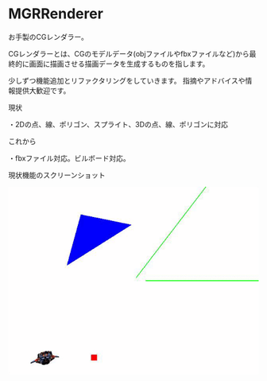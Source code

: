 # MGRRenderer

お手製のCGレンダラー。

CGレンダラーとは、CGのモデルデータ(objファイルやfbxファイルなど)から最終的に画面に描画させる描画データを生成するものを指します。

少しずつ機能追加とリファクタリングをしていきます。
指摘やアドバイスや情報提供大歓迎です。

現状

・2Dの点、線、ポリゴン、スプライト、3Dの点、線、ポリゴンに対応

これから

・fbxファイル対応。ビルボード対応。

現状機能のスクリーンショット

 ![スクリーンショット](3Dobj.gif "スクリーンショット")
